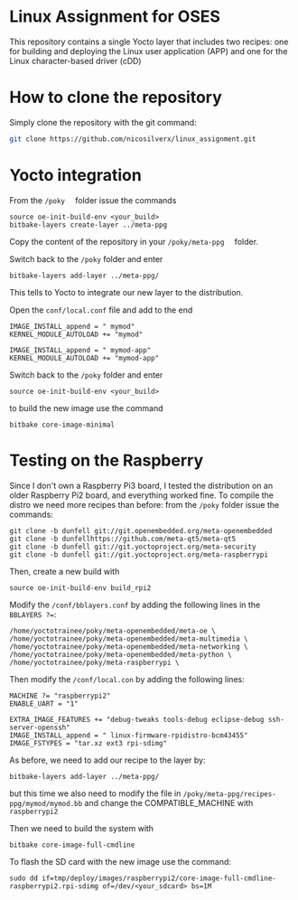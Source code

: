 # Linux Assignment for OSES


This repository contains a single Yocto layer that includes two recipes: one for building and deploying the Linux user application (APP) and one for the Linux character-based driver (cDD)

# How to clone the repository
Simply clone the repository with the git command:
```sh
git clone https://github.com/nicosilverx/linux_assignment.git
```
# Yocto integration
From the ```/poky  ``` folder issue the commands
```
source oe-init-build-env <your_build>
bitbake-layers create-layer ../meta-ppg
``` 

Copy the content of the repository in your 
```/poky/meta-ppg  ``` folder. 

Switch back to the ```/poky``` folder and enter
```
bitbake-layers add-layer ../meta-ppg/
```
This tells to Yocto to integrate our new layer to the distribution. 

<!---
Then navigate to your build folder (for example ```/build_qemuarm```) and open the ```conf/bblayers.conf``` and in the ``` BBLAYERS ?= ``` add the line 
```   
/home/<your_username>/poky/meta-ppg \
```
-->

Open the ```conf/local.conf``` file and add to the end 
```
IMAGE_INSTALL_append = " mymod"
KERNEL_MODULE_AUTOLOAD += "mymod"

IMAGE_INSTALL_append = " mymod-app"
KERNEL_MODULE_AUTOLOAD += "mymod-app"
```
Switch back to the ```/poky``` folder and enter
```
source oe-init-build-env <your_build>
```
to build the new image use the command
```
bitbake core-image-minimal
```

# Testing on the Raspberry

Since I don't own a Raspberry Pi3 board, I tested the distribution on an older Raspberry Pi2 board, and everything worked fine. 
To compile the distro we need more recipes than before: from the ```/poky``` folder issue the commands:

```
git clone -b dunfell git://git.openembedded.org/meta-openembedded
git clone -b dunfellhttps://github.com/meta-qt5/meta-qt5
git clone -b dunfell git://git.yoctoproject.org/meta-security
git clone -b dunfell git://git.yoctoproject.org/meta-raspberrypi
```
Then, create a new build with 
```
source oe-init-build-env build_rpi2
```
Modify the ```/conf/bblayers.conf``` by adding the following lines in the ``` BBLAYERS ?= ```:
```
/home/yoctotrainee/poky/meta-openembedded/meta-oe \
/home/yoctotrainee/poky/meta-openembedded/meta-multimedia \
/home/yoctotrainee/poky/meta-openembedded/meta-networking \
/home/yoctotrainee/poky/meta-openembedded/meta-python \
/home/yoctotrainee/poky/meta-raspberrypi \
```

Then modify the ```/conf/local.con``` by adding the following lines:
``` 
MACHINE ?= "raspberrypi2"
ENABLE_UART = "1"

EXTRA_IMAGE_FEATURES += "debug-tweaks tools-debug eclipse-debug ssh-server-openssh"
IMAGE_INSTALL_append = " linux-firmware-rpidistro-bcm43455"
IMAGE_FSTYPES = "tar.xz ext3 rpi-sdimg"
``` 
As before, we need to add our recipe to the layer by:
``` 
bitbake-layers add-layer ../meta-ppg/
``` 
but this time we also need to modify the file in ```/poky/meta-ppg/recipes-ppg/mymod/mymod.bb``` and change the COMPATIBLE_MACHINE with ```raspberrypi2``` 

Then we need to build the system with
``` 
bitbake core-image-full-cmdline
``` 

To flash the SD card with the new image use the command:
``` 
sudo dd if=tmp/deploy/images/raspberrypi2/core-image-full-cmdline-raspberrypi2.rpi-sdimg of=/dev/<your_sdcard> bs=1M
``` 
